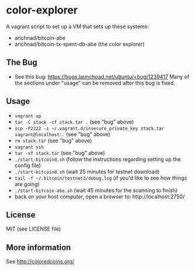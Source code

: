 color-explorer
==============

A vagrant script to set up a VM that sets up these systems:

* arichnad/bitcoin-abe
* arichnad/bitcoin-tx-spent-db-abe (the color explorer)

The Bug
-------

* See this bug:  https://bugs.launchpad.net/ubuntu/+bug/1239417
Many of the sections under "usage" can be removed after this bug is fixed.

Usage
-----

* `vagrant up`
* `tar -C stack -cf stack.tar .` (see "bug" above)
* `scp -P2222 -i ~/.vagrant.d/insecure_private_key stack.tar vagrant@localhost:.` (see "bug" above)
* `rm stack.tar` (see "bug" above)
* `vagrant ssh`
* `tar -xf stack.tar` (see "bug" above)
* `./start-bitcoind.sh` (follow the instructions regarding setting up the config file)
* `./start-bitcoind.sh` (wait 25 minutes for testnet download)
* `tail -f ~/.bitcoin/testnet3/debug.log` (if you'd like to see how things are going)
* `./start-bitcoin-abe.sh` (wait 45 minutes for the scanning to finish)
* back on your host computer, open a browser to:  http://localhost:2750/

License
-------

MIT (see LICENSE file)

More information
----------------

See http://coloredcoins.org/

